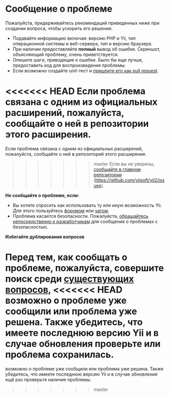 Сообщение о проблеме
====================

Пожалуйста, придерживайтесь рекомендаций приведенных ниже при создании вопроса, чтобы ускорить его решение:

* Подавайте информацию включая: версию PHP и Yii, тип операционной системы и веб-сервера, тип и версию браузера.
* При наличии предоставляйте **полный** вывод об ошибке. Скриншот, объясняющий проблему, очень приветствуется.
* Опишите шаги, приводящие к ошибке. Было бы еще лучше, предоставить код для воспроизведения проблемы.
* Если возможно создайте unit-тест и [пришлите его как pull request](git-workflow.md).

<<<<<<< HEAD
Если проблема связана с одним из официальных расширений, пожалуйста, сообщайте о ней в репозитории этого расширения.
=======
Если проблема связана с одним из официальных расширений, пожалуйста, сообщайте о ней в репозиторий этого расширения.
>>>>>>> master
Если вы не уверены, [сообщайте в главном репозитории](https://github.com/yiisoft/yii2/issues/new) (<https://github.com/yiisoft/yii2/issues>).

**Не сообщайте о проблеме, если:**

* Вы хотите спросить как использовать ту или иную возможность Yii. Для этого пользуйтесь [форумом](http://www.yiiframework.com/forum/index.php/forum/42-general-discussions-for-yii-20/) или [чатом](http://www.yiiframework.com/chat/).
* Проблема касается безопасности. Пожалуйста, [обращайтесь непосредственно к разработчикам](http://www.yiiframework.com/security/) для сообщения о проблемах с безопасностью.

**Избегайте дублирования вопросов**

Перед тем, как сообщать о проблеме, пожалуйста, совершите поиск среди [существующих вопросов](https://github.com/yiisoft/yii2/issues),
<<<<<<< HEAD
возможно о проблеме уже сообщили или проблема уже решена. Также убедитесь, что имеете последнюю версию Yii и в случае обновления проверьте или проблема сохранилась.
=======
возможно о проблеме уже сообщили или проблема уже решена. Также убедитесь, что имеете последнюю версию Yii и в случае обновления ещё раз проверьте наличие проблемы.
>>>>>>> master
